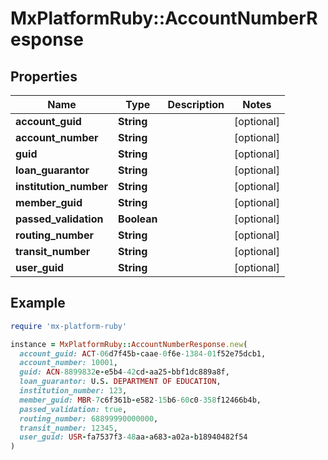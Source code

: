 # MxPlatformRuby::AccountNumberResponse

## Properties

| Name | Type | Description | Notes |
| ---- | ---- | ----------- | ----- |
| **account_guid** | **String** |  | [optional] |
| **account_number** | **String** |  | [optional] |
| **guid** | **String** |  | [optional] |
| **loan_guarantor** | **String** |  | [optional] |
| **institution_number** | **String** |  | [optional] |
| **member_guid** | **String** |  | [optional] |
| **passed_validation** | **Boolean** |  | [optional] |
| **routing_number** | **String** |  | [optional] |
| **transit_number** | **String** |  | [optional] |
| **user_guid** | **String** |  | [optional] |

## Example

```ruby
require 'mx-platform-ruby'

instance = MxPlatformRuby::AccountNumberResponse.new(
  account_guid: ACT-06d7f45b-caae-0f6e-1384-01f52e75dcb1,
  account_number: 10001,
  guid: ACN-8899832e-e5b4-42cd-aa25-bbf1dc889a8f,
  loan_guarantor: U.S. DEPARTMENT OF EDUCATION,
  institution_number: 123,
  member_guid: MBR-7c6f361b-e582-15b6-60c0-358f12466b4b,
  passed_validation: true,
  routing_number: 68899990000000,
  transit_number: 12345,
  user_guid: USR-fa7537f3-48aa-a683-a02a-b18940482f54
)
```

